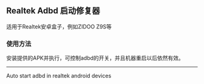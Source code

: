 ## Realtek Adbd 启动修复器
适用于Realtek安卓盒子，例如ZIDOO Z9S等

### 使用方法

安装提供的APK并执行，可控制adbd的开关，并且机器重启以后依然有效。

--------

Auto start adbd in realtek android devices

